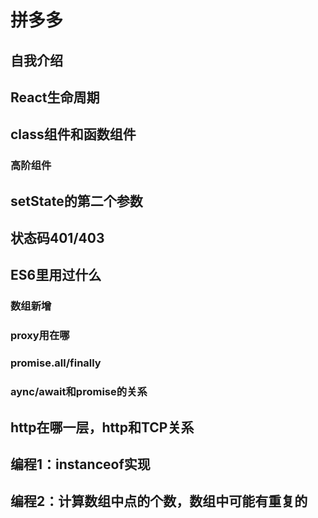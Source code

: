 # 拼多多  
## 自我介绍  
## React生命周期  
## class组件和函数组件  
### 高阶组件  
## setState的第二个参数  
## 状态码401/403  
## ES6里用过什么  
### 数组新增  
### proxy用在哪  
### promise.all/finally  
### aync/await和promise的关系  
## http在哪一层，http和TCP关系  
## 编程1：instanceof实现  
## 编程2：计算数组中点的个数，数组中可能有重复的  
